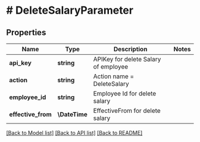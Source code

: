 # # DeleteSalaryParameter

## Properties

Name | Type | Description | Notes
------------ | ------------- | ------------- | -------------
**api_key** | **string** | APIKey for delete Salary of employee |
**action** | **string** | Action name &#x3D; DeleteSalary |
**employee_id** | **string** | Employee Id for delete salary |
**effective_from** | **\DateTime** | EffectiveFrom for delete salary |

[[Back to Model list]](../../README.md#models) [[Back to API list]](../../README.md#endpoints) [[Back to README]](../../README.md)
